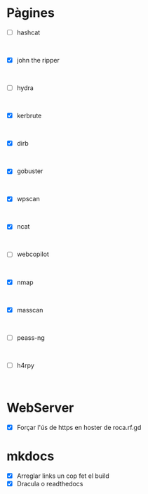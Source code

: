 # Pàgines
 
 - [ ] hashcat

<br>

 - [X] john the ripper

<br>

 - [ ] hydra

<br>

 - [X] kerbrute

<br>

 - [X] dirb

<br>

 - [X] gobuster

<br>

 - [X] wpscan

<br>

 - [X] ncat

<br>

 - [ ] webcopilot

<br>

 - [X] nmap

<br>

 - [X] masscan

<br>

 - [ ] peass-ng

<br>

 - [ ] h4rpy

<br>

# WebServer
 - [X] Forçar l'ús de https en hoster de roca.rf.gd

# mkdocs
 - [X] Arreglar links un cop fet el build
 - [X] Dracula o readthedocs